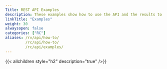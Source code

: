 ```yaml
---
Title: REST API Examples
description: These examples show how to use the API and the results to expect.
linkTitle: "Examples"
weight: 30
alwaysopen: false
categories: ["RC"]
aliases: /rv/api/how-to/
         /rc/api/how-to/
         /rc/api/examples/
---
```

{{< allchildren style="h2" description="true" />}}
